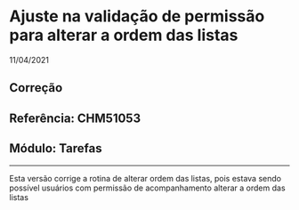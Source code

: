 # Ajuste na validação de permissão para alterar a ordem das listas
11/04/2021
## Correção
## Referência: CHM51053
## Módulo: Tarefas
***

Esta versão corrige a rotina de alterar ordem das listas, pois estava sendo possível usuários com permissão de acompanhamento alterar a ordem das listas
